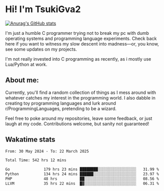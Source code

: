 # Hi! I'm TsukiGva2

[![Anurag's GitHub stats](https://github-readme-stats.vercel.app/api?username=tsukigva2&theme=gruvbox&show_icons=true)](https://github.com/anuraghazra/github-readme-stats)

I'm just a humble C programmer trying not to break my pc with dumb operating systems and programming language experiments. Check back here if you want to witness my slow descent into madness—or, you know, see some updates on my projects.

I'm not really invested into C programming as recently, as i mostly use Lua/Python at work.

## About me:

Currently, you'll find a random collection of things as I mess around with whatever catches my interest in the programming world. I also dabble in creating toy programming languages and lurk around r/ProgrammingLanguages, pretending to be a wizard.

Feel free to poke around my repositories, leave some feedback, or just laugh at my code. Contributions welcome, but sanity not guaranteed!


## Wakatime stats
<!--START_SECTION:waka-->

```txt
From: 30 May 2024 - To: 22 March 2025

Total Time: 542 hrs 12 mins

Go               179 hrs 23 mins ████████░░░░░░░░░░░░░░░░░   31.99 %
Python           134 hrs 24 mins ██████░░░░░░░░░░░░░░░░░░░   23.97 %
PHP              48 hrs          ██░░░░░░░░░░░░░░░░░░░░░░░   08.56 %
LLVM             35 hrs 22 mins  █▓░░░░░░░░░░░░░░░░░░░░░░░   06.31 %
```

<!--END_SECTION:waka-->
